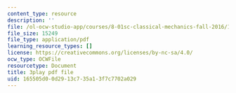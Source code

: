 ```yaml
---
content_type: resource
description: ''
file: /ol-ocw-studio-app/courses/8-01sc-classical-mechanics-fall-2016/165505d00d2913c735a13f7c7702a029_cwO5KdgBQh0.pdf
file_size: 15249
file_type: application/pdf
learning_resource_types: []
license: https://creativecommons.org/licenses/by-nc-sa/4.0/
ocw_type: OCWFile
resourcetype: Document
title: 3play pdf file
uid: 165505d0-0d29-13c7-35a1-3f7c7702a029
---
```

